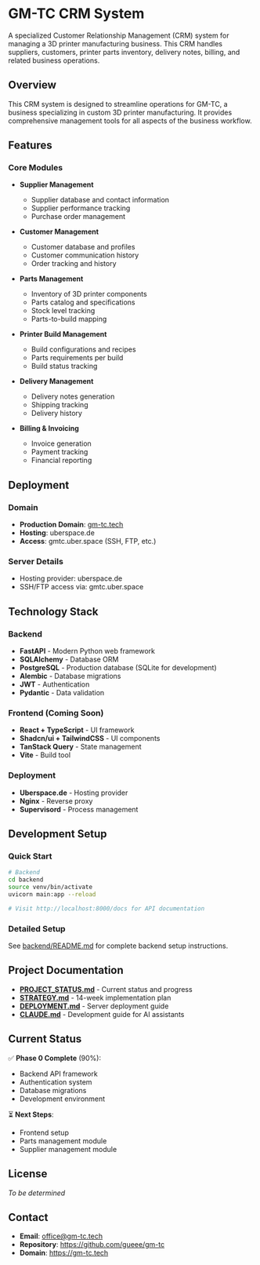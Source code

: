 # GM-TC CRM System

A specialized Customer Relationship Management (CRM) system for managing a 3D printer manufacturing business. This CRM handles suppliers, customers, printer parts inventory, delivery notes, billing, and related business operations.

## Overview

This CRM system is designed to streamline operations for GM-TC, a business specializing in custom 3D printer manufacturing. It provides comprehensive management tools for all aspects of the business workflow.

## Features

### Core Modules

- **Supplier Management**
  - Supplier database and contact information
  - Supplier performance tracking
  - Purchase order management

- **Customer Management**
  - Customer database and profiles
  - Customer communication history
  - Order tracking and history

- **Parts Management**
  - Inventory of 3D printer components
  - Parts catalog and specifications
  - Stock level tracking
  - Parts-to-build mapping

- **Printer Build Management**
  - Build configurations and recipes
  - Parts requirements per build
  - Build status tracking

- **Delivery Management**
  - Delivery notes generation
  - Shipping tracking
  - Delivery history

- **Billing & Invoicing**
  - Invoice generation
  - Payment tracking
  - Financial reporting

## Deployment

### Domain
- **Production Domain**: [gm-tc.tech](https://gm-tc.tech)
- **Hosting**: uberspace.de
- **Access**: gmtc.uber.space (SSH, FTP, etc.)

### Server Details
- Hosting provider: uberspace.de
- SSH/FTP access via: gmtc.uber.space

## Technology Stack

### Backend
- **FastAPI** - Modern Python web framework
- **SQLAlchemy** - Database ORM
- **PostgreSQL** - Production database (SQLite for development)
- **Alembic** - Database migrations
- **JWT** - Authentication
- **Pydantic** - Data validation

### Frontend (Coming Soon)
- **React + TypeScript** - UI framework
- **Shadcn/ui + TailwindCSS** - UI components
- **TanStack Query** - State management
- **Vite** - Build tool

### Deployment
- **Uberspace.de** - Hosting provider
- **Nginx** - Reverse proxy
- **Supervisord** - Process management

## Development Setup

### Quick Start

```bash
# Backend
cd backend
source venv/bin/activate
uvicorn main:app --reload

# Visit http://localhost:8000/docs for API documentation
```

### Detailed Setup

See [backend/README.md](backend/README.md) for complete backend setup instructions.

## Project Documentation

- **[PROJECT_STATUS.md](PROJECT_STATUS.md)** - Current status and progress
- **[STRATEGY.md](STRATEGY.md)** - 14-week implementation plan
- **[DEPLOYMENT.md](DEPLOYMENT.md)** - Server deployment guide
- **[CLAUDE.md](CLAUDE.md)** - Development guide for AI assistants

## Current Status

✅ **Phase 0 Complete** (90%):
- Backend API framework
- Authentication system
- Database migrations
- Development environment

⏳ **Next Steps**:
- Frontend setup
- Parts management module
- Supplier management module

## License

_To be determined_

## Contact

- **Email**: office@gm-tc.tech
- **Repository**: https://github.com/gueee/gm-tc
- **Domain**: https://gm-tc.tech

